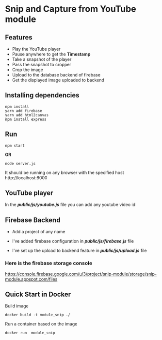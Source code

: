 # Snip and Capture from YouTube module

## Features
- Play the YouTube player
- Pause anywhere to get the **Timestamp**
- Take a snapshot of the player
- Pass the snapshot to cropper
- Crop the image
- Upload to the database backend of firebase
- Get the displayed image uploaded to backend 

## Installing dependencies
```
npm install
yarn add firebase
yarn add html2canvas
npm install express
```
## Run
```
npm start
```
**OR**
```
node server.js
```
It should be running on any browser with the specified host http://localhost:8000

## YouTube player

In the ***public/js/youtube.js*** file you can add any youtube video id 


## Firebase Backend

- Add a project of any name 

- I've added firebase configuration in ***public/js/firebase.js*** file 

- I've set up the upload to backend feature in ***public/js/upload.js*** file

### **Here is the firebase storage console** 
https://console.firebase.google.com/u/3/project/snip-module/storage/snip-module.appspot.com/files

## Quick Start in Docker

Build image
```
docker build -t module_snip ./
```
Run a container based on the image
```
docker run  module_snip
```



